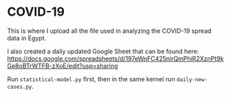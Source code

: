 # COVID-19
This is where I upload all the file used in analyzing the COVID-19 spread data in Egypt.

I also created a daliy updated Google Sheet that can be found here: https://docs.google.com/spreadsheets/d/197eWnFC425nirQmPhiR2XznPt9kGe8oBTrWTFB-zXoE/edit?usp=sharing

Run `statistical-model.py` first, then in the same kernel run `daily-new-cases.py`.
